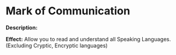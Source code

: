 # Mark of Communication

**Description:**


**Effect:**   Allow you to read and understand all Speaking Languages. (Excluding Cryptic, Encryptic languages)